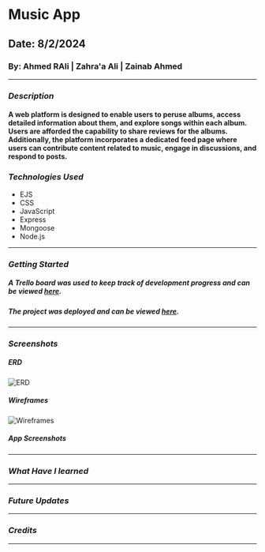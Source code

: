# Music App
## Date: 8/2/2024
### By: Ahmed RAli | Zahra'a Ali | Zainab Ahmed

***

### ***Description***
#### A web platform is designed to enable users to peruse albums, access detailed information about them, and explore songs within each album. Users are afforded the capability to share reviews for the albums. Additionally, the platform incorporates a dedicated feed page where users can contribute content related to music, engage in discussions, and respond to posts.

### ***Technologies Used***
* EJS
* CSS
* JavaScript
* Express
* Mongoose
* Node.js

***

### ***Getting Started***

##### A Trello board was used to keep track of development progress and can be viewed [here](https://trello.com/invite/b/xBSQjTRQ/ATTI266b5ab7deff4f4c60b117908c117ac442C2296E/music).
##### The project was deployed and can be viewed [here]().

***

### ***Screenshots***
##### ERD 
![ERD](https://github.com/zynbahmed/musicApp/assets/59283661/e3d94401-586f-45e9-911e-6e11ad4db42a)

##### Wireframes
![Wireframes](https://github.com/zynbahmed/musicApp/assets/59283661/e49c2cb3-5a39-4751-83ad-141103e83903)

##### App Screenshots

***
### ***What Have I learned***

***
### ***Future Updates***


***

### ***Credits***


***

